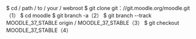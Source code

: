 $ cd / path / to / your / webroot
$ git clone git：//git.moodle.org/moodle.git（1）
$ cd moodle
$ git branch -a（2）
$ git branch --track MOODLE_37_STABLE origin / MOODLE_37_STABLE（3）
$ git checkout MOODLE_37_STABLE（4）
